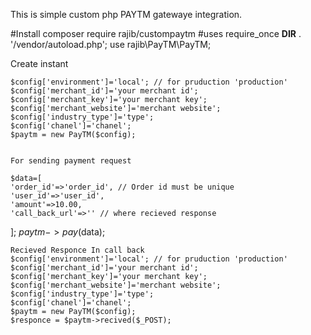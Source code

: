 This is simple custom php PAYTM gatewaye integration.

#Install
composer require rajib/custompaytm
#uses
require_once __DIR__ . '/vendor/autoload.php';
use rajib\PayTM\PayTM;

Create instant 


    $config['environment']='local'; // for pruduction 'production'
    $config['merchant_id']='your merchant id';
    $config['merchant_key']='your merchant key';
    $config['merchant_website']='merchant website';
    $config['industry_type']='type';
    $config['chanel']='chanel';
    $paytm = new PayTM($config);


    For sending payment request 

    $data=[
    'order_id'=>'order_id', // Order id must be unique
    'user_id'=>'user_id',
    'amount'=>10.00,
    'call_back_url'=>'' // where recieved response 
   ];
   $paytm->pay($data);


    Recieved Responce In call back 
    $config['environment']='local'; // for pruduction 'production'
    $config['merchant_id']='your merchant id';
    $config['merchant_key']='your merchant key';
    $config['merchant_website']='merchant website';
    $config['industry_type']='type';
    $config['chanel']='chanel';
    $paytm = new PayTM($config);
    $responce = $paytm->recived($_POST);